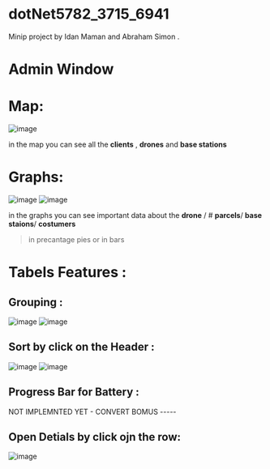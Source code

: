 # dotNet5782_3715_6941
Minip project by Idan Maman and Abraham Simon . 
# **Admin Window** 
# **Map:**
    
![image](https://user-images.githubusercontent.com/90776557/146778990-9c55dc53-fcac-476b-abd0-3a459a8b8165.png)


  in the map you can see all the **clients** , **drones** and **base stations** 
  
  # **Graphs:**

![image](https://user-images.githubusercontent.com/90776557/146779144-96fd73ef-085b-42da-a771-7691df4e8b78.png) ![image](https://user-images.githubusercontent.com/90776557/146779160-48786fc0-197f-43cc-88e4-e53fcaccd0d7.png)



in the graphs you can see important data about the **drone** / # **parcels**/ **base staions**/ **costumers** 
> in precantage pies or in bars

# Tabels Features : 
## Grouping : 
![image](https://user-images.githubusercontent.com/90776557/146788793-009394bf-e129-45e0-b48f-24b7641a7fac.png)
![image](https://user-images.githubusercontent.com/90776557/146788762-459eab16-874d-4f76-9fea-286da31dd7cb.png)
## Sort by click on the Header : 
![image](https://user-images.githubusercontent.com/90776557/146788892-b014681d-1fbc-47a7-9c0d-e73ac8719646.png)
![image](https://user-images.githubusercontent.com/90776557/146788945-54a31a84-3494-46ae-8c25-b16c4233ca64.png)
## Progress Bar for Battery : 
NOT IMPLEMNTED YET - CONVERT BOMUS ----- 
## Open Detials by click ojn the row: 
![image](https://user-images.githubusercontent.com/90776557/146789064-1cc00acc-6594-45d2-9d6b-52183aaaffd4.png)




